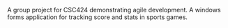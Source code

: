 A group project for CSC424 demonstrating agile development. A windows forms application for tracking score and stats in sports games. 
